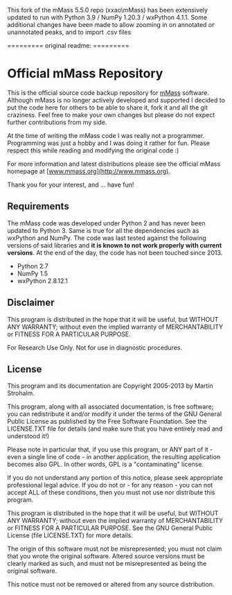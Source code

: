 This fork of the mMass 5.5.0 repo (xxao\\mMass) has been extensively updated to run with Python 3.9 / NumPy 1.20.3 / wxPython 4.1.1.
Some additional changes have been made to allow zooming in on annotated or unannotated peaks, and to import .csv files

========= original readme: =========
# Official mMass Repository

This is the official source code backup repository for
[mMass](http://www.mmass.org) software. Although mMass is no longer actively
developed and supported I decided to put the code here for others to be able
to share it, fork it and all the git craziness. Feel free to make your own
changes but please do not expect further contributions from my side.

At the time of writing the mMass code I was really not a programmer.
Programming was just a hobby and I was doing it rather for fun. Please respect
this while reading and modifying the original code :)

For more information and latest distributions please see the official mMass
homepage at [www.mmass.org](http://www.mmass.org).

Thank you for your interest, and ... have fun!


## Requirements

The mMass code was developed under Python 2 and has never been updated to
Python 3. Same is true for all the dependencies such as wxPython and NumPy.
The code was last tested against the following versions of said libraries
and **it is known to not work properly with current versions**. At the end
of the day, the code has not been touched since 2013.

- Python 2.7
- NumPy 1.5
- wxPython 2.8.12.1


## Disclaimer

This program is distributed in the hope that it will be useful, but WITHOUT
ANY WARRANTY; without even the implied warranty of MERCHANTABILITY or FITNESS
FOR A PARTICULAR PURPOSE.

For Research Use Only. Not for use in diagnostic procedures.



## License

This program and its documentation are Copyright 2005-2013 by Martin Strohalm.

This program, along with all associated documentation, is free software;
you can redistribute it and/or modify it under the terms of the GNU General
Public License as published by the Free Software Foundation.
See the LICENSE.TXT file for details (and make sure that you have entirely
read and understood it!)

Please note in particular that, if you use this program, or ANY part of
it - even a single line of code - in another application, the resulting
application becomes also GPL. In other words, GPL is a "contaminating" license.

If you do not understand any portion of this notice, please seek appropriate
professional legal advice. If you do not or - for any reason - you can not
accept ALL of these conditions, then you must not use nor distribute this
program.

This program is distributed in the hope that it will be useful, but WITHOUT
ANY WARRANTY; without even the implied warranty of MERCHANTABILITY or
FITNESS FOR A PARTICULAR PURPOSE.  See the GNU General Public License
(file LICENSE.TXT) for more details.

The origin of this software must not be misrepresented; you must not claim
that you wrote the original software. Altered source versions must be clearly
marked as such, and must not be misrepresented as being the original software.

This notice must not be removed or altered from any source distribution.
